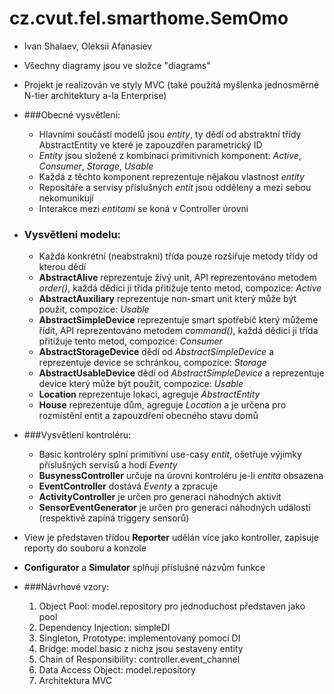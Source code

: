 # cz.cvut.fel.smarthome.SemOmo

- Ivan Shalaev, Oleksii Afanasiev

- Všechny diagramy jsou ve složce "diagrams"

- Projekt je realizován ve styly MVC (také použitá myšlenka  jednosměrné N-tier architektury a-la Enterprise)
- ###Obecné vysvětlení: 
  - Hlavními součástí modelů jsou _entity_, ty dědí od abstraktní třídy AbstractEntity ve které je zapouzdřen parametrický ID
  - _Entity_ jsou složené z kombinací primitivních komponent: _Active_, _Consumer_, _Storage_, _Usable_
  - Každá z těchto komponent reprezentuje nějakou vlastnost _entity_
  - Repositáře a servisy příslušných _entit_ jsou odděleny a mezi sebou nekomunikují 
  - Interakce mezi _entitami_ se koná v Controller úrovni
- ### Vysvětlení modelu:
  - Každá konkrétní (neabstrakni) třída pouze rozšiřuje metody třídy od kterou dědí
  - **AbstractAlive** reprezentuje živý unit, API reprezentováno metodem _order()_, každá dědici ji třída přitížuje tento metod, compozice: _Active_
  - **AbstractAuxiliary** reprezentuje non-smart unit který může být použit, compozice: _Usable_
  - **AbstractSimpleDevice** reprezentuje smart spotřebič který můžeme řídit, API reprezentováno metodem _command()_, každá dědici ji třída přitížuje tento metod, compozice: _Consumer_
  - **AbstractStorageDevice** dědí od _AbstractSimpleDevice_ a reprezentuje device se schránkou, compozice: _Storage_
  - **AbstractUsableDevice** dědí od _AbstractSimpleDevice_ a reprezentuje device který může být použit, compozice: _Usable_
  - **Location** reprezentuje lokaci, agreguje _AbstractEntity_
  - **House** reprezentuje dům, agreguje _Location_ a je určena pro rozmístění entit a zapouzdření obecného stavu domů
- ###Vysvětlení kontroléru:
  - Basic kontroléry splní primitivní use-casy _entit_, ošetřuje výjimky příslušných servisů a hodí _Eventy_
  - **BusynessController** určuje na úrovni kontroléru je-li _entita_ obsazena
  - **EventController** dostává _Eventy_ a zpracuje
  - **ActivityController** je určen pro generaci náhodných aktivit
  - **SensorEventGenerator** je určen pro generaci náhodných událostí (respektivě zapíná triggery sensorů)
- View je představen třídou **Reporter** udělán více jako kontroller, zapisuje reporty do souboru a konzole
- **Configurator** a **Simulator** splňují příslušné názvům funkce



- ###Návrhové vzory:
  1. Object Pool: model.repository pro jednoduchost představen jako pool
  2. Dependency Injection: simpleDI
  3. Singleton, Prototype: implementovaný pomocí DI
  4. Bridge: model.basic z nichz jsou sestaveny entity
  5. Chain of Responsibility: controller.event_channel
  6. Data Access Object: model.repository 
  7. Architektura MVC
